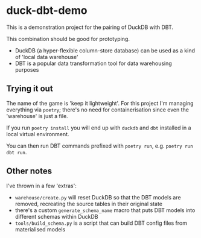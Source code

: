 # duck-dbt-demo

This is a demonstration project for the pairing of DuckDB with DBT.

This combination should be good for prototyping.
- DuckDB (a hyper-flexible column-store database) can be used as a kind of 'local data warehouse'
- DBT is a popular data transformation tool for data warehousing purposes

## Trying it out

The name of the game is 'keep it lightweight'. For this project I'm managing everything via `poetry`; there's no need for containerisation since even the 'warehouse' is just a file.

If you run `poetry install` you will end up with `duckdb` and `dbt` installed in a local virtual environment.

You can then run DBT commands prefixed with `poetry run`, e.g. `poetry run dbt run`.

## Other notes

I've thrown in a few 'extras':
- `warehouse/create.py` will reset DuckDB so that the DBT models are removed, recreating the source tables in their original state
- there's a custom `generate_schema_name` macro that puts DBT models into different schemas within DuckDB
- `tools/build_schema.py` is a script that can build DBT config files from materialised models
